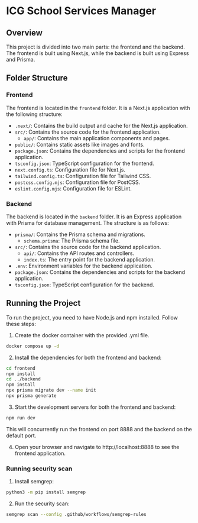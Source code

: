 # ICG School Services Manager

## Overview

This project is divided into two main parts: the frontend and the backend. The frontend is built using Next.js, while the backend is built using Express and Prisma.

## Folder Structure

### Frontend

The frontend is located in the `frontend` folder. It is a Next.js application with the following structure:

- `.next/`: Contains the build output and cache for the Next.js application.
- `src/`: Contains the source code for the frontend application.
  - `app/`: Contains the main application components and pages.
- `public/`: Contains static assets like images and fonts.
- `package.json`: Contains the dependencies and scripts for the frontend application.
- `tsconfig.json`: TypeScript configuration for the frontend.
- `next.config.ts`: Configuration file for Next.js.
- `tailwind.config.ts`: Configuration file for Tailwind CSS.
- `postcss.config.mjs`: Configuration file for PostCSS.
- `eslint.config.mjs`: Configuration file for ESLint.

### Backend

The backend is located in the `backend` folder. It is an Express application with Prisma for database management. The structure is as follows:

- `prisma/`: Contains the Prisma schema and migrations.
  - `schema.prisma`: The Prisma schema file.
- `src/`: Contains the source code for the backend application.
  - `api/`: Contains the API routes and controllers.
  - `index.ts`: The entry point for the backend application.
- `.env`: Environment variables for the backend application.
- `package.json`: Contains the dependencies and scripts for the backend application.
- `tsconfig.json`: TypeScript configuration for the backend.

## Running the Project

To run the project, you need to have Node.js and npm installed. Follow these steps:

1. Create the docker container with the provided .yml file. 

```sh
docker compose up -d
```

2. Install the dependencies for both the frontend and backend:

```sh
cd frontend
npm install
cd ../backend
npm install
npx prisma migrate dev --name init
npx prisma generate 
```

3. Start the development servers for both the frontend and backend:

```sh
npm run dev
```

This will concurrently run the frontend on port 8888 and the backend on the default port.

4. Open your browser and navigate to http://localhost:8888 to see the frontend application.

### Running security scan

1. Install semgrep:

```sh
python3 -m pip install semgrep
```

2. Run the security scan:

```sh
semgrep scan --config .github/workflows/semgrep-rules
```
